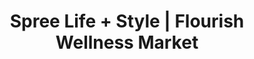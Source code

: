 ---
title: "Spree Life + Style | Flourish Wellness Market"
url: /saint-stephen/spree-life-style-flourish-wellness-market/
shop: clothes
---